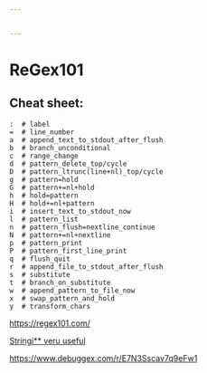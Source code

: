 ```yaml
---


---
```


<h1 id="regex101">ReGex101</h1>
<h2 id="cheat-sheet">Cheat sheet:</h2>
<pre><code>:  # label
=  # line_number
a  # append_text_to_stdout_after_flush
b  # branch_unconditional             
c  # range_change                     
d  # pattern_delete_top/cycle          
D  # pattern_ltrunc(line+nl)_top/cycle 
g  # pattern=hold                      
G  # pattern+=nl+hold                  
h  # hold=pattern                      
H  # hold+=nl+pattern                  
i  # insert_text_to_stdout_now         
l  # pattern_list                       
n  # pattern_flush=nextline_continue   
N  # pattern+=nl+nextline              
p  # pattern_print                     
P  # pattern_first_line_print          
q  # flush_quit                        
r  # append_file_to_stdout_after_flush 
s  # substitute                                          
t  # branch_on_substitute              
w  # append_pattern_to_file_now         
x  # swap_pattern_and_hold             
y  # transform_chars
</code></pre>
<p><a href="https://regex101.com/">https://regex101.com/</a></p>
<p><a href="https://rdrr.io/cran/stringi/man/stringi-search-regex.html">Stringi** veru useful</a></p>
<p><a href="https://www.debuggex.com/r/E7N3Sscav7q9eFw1">https://www.debuggex.com/r/E7N3Sscav7q9eFw1</a></p>

